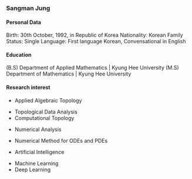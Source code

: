 ### Sangman Jung
  
#### Personal Data
Birth: 30th October, 1992, in Republic of Korea
Nationality: Korean
Family Status: Single
Language: First language Korean, Convensational in English
  
#### Education
(B.S) Department of Applied Mathematics | Kyung Hee University
(M.S) Department of Mathematics | Kyung Hee University
  
#### Research interest
+ Applied Algebraic Topology
- Topological Data Analysis
- Computational Topology
  
+ Numerical Analysis
- Numerical Method for ODEs and PDEs
  
+ Artificial Intelligence
- Machine Learning
- Deep Learning
<!--
**normal92/normal92** is a ✨ _special_ ✨ repository because its `README.md` (this file) appears on your GitHub profile.

Here are some ideas to get you started:

- 🔭 I’m currently working on ...
- 🌱 I’m currently learning ...
- 👯 I’m looking to collaborate on ...
- 🤔 I’m looking for help with ...
- 💬 Ask me about ...
- 📫 How to reach me: ...
- 😄 Pronouns: ...
- ⚡ Fun fact: ...
-->
